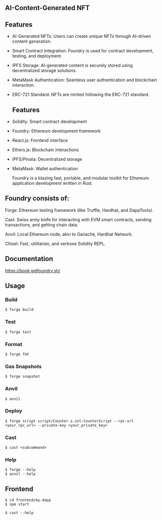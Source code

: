 ## AI-Content-Generated NFT



## Features

- AI-Generated NFTs: Users can create unique NFTs through AI-driven content generation.

- Smart Contract Integration: Foundry is used for contract development, testing, and deployment.

- IPFS Storage: AI-generated content is securely stored using decentralized storage solutions.

- MetaMask Authentication: Seamless user authentication and blockchain interaction.

- ERC-721 Standard: NFTs are minted following the ERC-721 standard.

  ## Features

- Solidity: Smart contract development

- Foundry: Ethereum development framework

- React.js: Frontend interface

- Ethers.js: Blockchain interactions

- IPFS/Pinata: Decentralized storage

- MetaMask: Wallet authentication

  Foundry is a blazing fast, portable, and modular toolkit for Ethereum application development written in Rust.

## Foundry consists of:

Forge: Ethereum testing framework (like Truffle, Hardhat, and DappTools).

Cast: Swiss army knife for interacting with EVM smart contracts, sending transactions, and getting chain data.

Anvil: Local Ethereum node, akin to Ganache, Hardhat Network.

Chisel: Fast, utilitarian, and verbose Solidity REPL.



## Documentation

https://book.getfoundry.sh/

## Usage

### Build

```shell
$ forge build
```

### Test

```shell
$ forge test
```

### Format

```shell
$ forge fmt
```

### Gas Snapshots

```shell
$ forge snapshot
```

### Anvil

```shell
$ anvil
```

### Deploy

```shell
$ forge script script/Counter.s.sol:CounterScript --rpc-url <your_rpc_url> --private-key <your_private_key>
```

### Cast

```shell
$ cast <subcommand>
```

### Help

```shell
$ forge --help
$ anvil --help
```
## Frontend
```shell
$ cd frontend/my-dapp
$ npm start

$ cast --help
```
